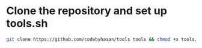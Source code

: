 # Clone the repository and set up tools.sh

```bash
git clone https://github.com/codebyhasan/tools tools && chmod +x tools/tools.sh && sudo mv tools/tools.sh /usr/local/bin/ && tools.sh
```
